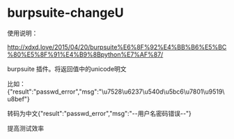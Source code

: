 # burpsuite-changeU

使用说明：

http://xdxd.love/2015/04/20/burpsuite%E6%8F%92%E4%BB%B6%E5%BC%80%E5%8F%91%E4%B9%8Bpython%E7%AF%87/

burpsuite 插件。将返回值中的unicode明文

比如：{"result":"passwd_error","msg":"\u7528\u6237\u540d\u5bc6\u7801\u9519\u8bef"}

转码为中文{"result":"passwd_error","msg":"--用户名密码错误--"}

提高测试效率
